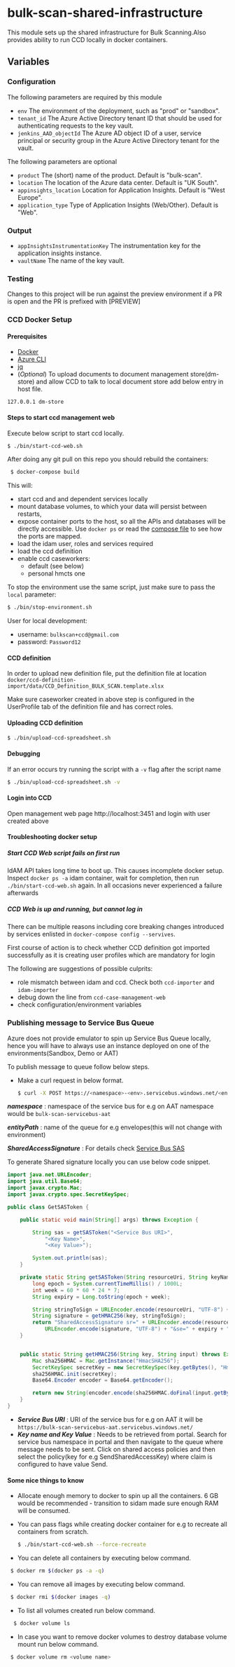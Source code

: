 # bulk-scan-shared-infrastructure

This module sets up the shared infrastructure for Bulk Scanning.Also provides ability to run CCD locally in docker containers.

## Variables

### Configuration

The following parameters are required by this module

- `env` The environment of the deployment, such as "prod" or "sandbox".
- `tenant_id` The Azure Active Directory tenant ID that should be used for authenticating requests to the key vault.
- `jenkins_AAD_objectId` The Azure AD object ID of a user, service principal or security group in the Azure Active Directory tenant for the vault.

The following parameters are optional

- `product` The (short) name of the product. Default is "bulk-scan". 
- `location` The location of the Azure data center. Default is "UK South".
- `appinsights_location` Location for Application Insights. Default is "West Europe".
- `application_type` Type of Application Insights (Web/Other). Default is "Web".

### Output

- `appInsightsInstrumentationKey` The instrumentation key for the application insights instance.
- `vaultName` The name of the key vault.

### Testing

Changes to this project will be run against the preview environment if a PR is open and the PR is prefixed with [PREVIEW]

### CCD Docker Setup
#### Prerequisites

* [Docker](https://www.docker.com/)
* [Azure CLI](https://docs.microsoft.com/en-us/cli/azure/install-azure-cli?view=azure-cli-latest)
* [jq](https://stedolan.github.io/jq/)
* (*Optional*) To upload documents to document management store(dm-store) and allow CCD to talk to local document store add below entry in host file.

```
127.0.0.1 dm-store
```

#### Steps to start ccd management web

Execute below script to start ccd locally.

  ```bash
  $ ./bin/start-ccd-web.sh
  ```
  
After doing any git pull on this repo you should rebuild the containers:
```bash
 $ docker-compose build
```

This will:
- start ccd and and dependent services locally
- mount database volumes, to which your data will persist between restarts,
- expose container ports to the host, so all the APIs and databases will be directly accessible. Use `docker ps` or read the [compose file](./docker-compose.yml) to see how the ports are mapped.
- load the idam user, roles and services required
- load the ccd definition
- enable ccd caseworkers:
  - default (see below)
  - personal hmcts one

To stop the environment use the same script, just make sure to pass the `local` parameter:

```bash
$ ./bin/stop-environment.sh
```
  
User for local development:

- username: `bulkscan+ccd@gmail.com`
- password: `Password12`

####  CCD definition

In order to upload new definition file, put the definition file at location 
`docker/ccd-definition-import/data/CCD_Definition_BULK_SCAN.template.xlsx`

Make sure caseworker created in above step is configured in the UserProfile tab of the definition file and has correct roles.

#### Uploading CCD definition

```bash
$ ./bin/upload-ccd-spreadsheet.sh
```

#### Debugging

If an error occurs try running the script with a `-v` flag after the script name

```bash
$ ./bin/upload-ccd-spreadsheet.sh -v
```

#### Login into CCD

Open management web page http://localhost:3451 and login with user created above

#### Troubleshooting docker setup

##### Start CCD Web script fails on first run

IdAM API takes long time to boot up.
This causes incomplete docker setup.
Inspect `docker ps -a` idam container, wait for completion, then run `./bin/start-ccd-web.sh` again.
In all occasions never experienced a failure afterwards

##### CCD Web is up and running, but cannot log in

There can be multiple reasons including core breaking changes introduced by services enlisted in `docker-compose config --servives`.

First course of action is to check whether CCD definition got imported successfully as it is creating user profiles which are mandatory for login

The following are suggestions of possible culprits:

- role mismatch between idam and ccd. Check both `ccd-importer` and `idam-importer`
- debug down the line from `ccd-case-management-web`
- check configuration/environment variables

### Publishing message to Service Bus Queue

Azure does not provide emulator to spin up Service Bus Queue locally, hence you will have to always use an instance deployed on one of the environments(Sandbox, Demo or AAT)

To publish message to queue follow below steps.

* Make a curl request in below format.

  ```bash
  $ curl -X POST https://<namespace>-<env>.servicebus.windows.net/<entityPath>/messages -H "Authorization: <SharedAccessSignature>" -H "Content-Type:application/json" -d "{"envelopeId":"12344"}" -i
  ```
  
_**namespace**_ : namespace of the service bus for e.g on AAT namespace would be `bulk-scan-servicebus-aat`

_**entityPath**_ : name of the queue for e.g envelopes(this will not change with environment)

_**SharedAccessSignature**_ : For details check [Service Bus SAS](https://docs.microsoft.com/en-us/azure/service-bus-messaging/service-bus-sas)

To generate Shared signature locally you can use below code snippet.

```java
import java.net.URLEncoder;
import java.util.Base64;
import javax.crypto.Mac;
import javax.crypto.spec.SecretKeySpec;

public class GetSASToken {

    public static void main(String[] args) throws Exception {

        String sas = getSASToken("<Service Bus URI>",
            "<Key Name>",
            "<Key Value>");

        System.out.println(sas);
    }

    private static String getSASToken(String resourceUri, String keyName, String key) throws Exception {
        long epoch = System.currentTimeMillis() / 1000L;
        int week = 60 * 60 * 24 * 7;
        String expiry = Long.toString(epoch + week);

        String stringToSign = URLEncoder.encode(resourceUri, "UTF-8") + "\n" + expiry;
        String signature = getHMAC256(key, stringToSign);
        return "SharedAccessSignature sr=" + URLEncoder.encode(resourceUri, "UTF-8") + "&sig=" +
            URLEncoder.encode(signature, "UTF-8") + "&se=" + expiry + "&skn=" + keyName;
    }


    public static String getHMAC256(String key, String input) throws Exception {
        Mac sha256HMAC = Mac.getInstance("HmacSHA256");
        SecretKeySpec secretKey = new SecretKeySpec(key.getBytes(), "HmacSHA256");
        sha256HMAC.init(secretKey);
        Base64.Encoder encoder = Base64.getEncoder();

        return new String(encoder.encode(sha256HMAC.doFinal(input.getBytes("UTF-8"))));
    }
}
```

* **_Service Bus URI_** : URI of the service bus for e.g on AAT it will be `https://bulk-scan-servicebus-aat.servicebus.windows.net/`
* **_Key name and Key Value_** : Needs to be retrieved from portal.
Search for service bus namespace in portal and then navigate to the queue where message needs to be sent.
Click on shared access policies and then select the policy(key for e.g SendSharedAccessKey) where claim is configured to have value Send. 

#### Some nice things to know

* Allocate enough memory to docker to spin up all the containers. 6 GB would be recommended - transition to sidam made sure enough RAM will be consumed.

* You can pass flags while creating docker container for e.g to recreate all containers from scratch.

  ```bash
  $ ./bin/start-ccd-web.sh --force-recreate
  ```
  
* You can delete all containers by executing below command.

 ```bash
  $ docker rm $(docker ps -a -q)
  ```
  
* You can remove all images by executing below command.

 ```bash
  $ docker rmi $(docker images -q)
  ```
  
* To list all volumes created run below command.

```bash
  $ docker volume ls
 ```
  
* In case you want to remove docker volumes to destroy database volume mount run below command.

 ```bash
  $ docker volume rm <volume name>
  ```
